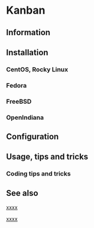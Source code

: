 # Kanban

## Information

## Installation

### CentOS, Rocky Linux

### Fedora

### FreeBSD

### OpenIndiana

## Configuration

## Usage, tips and tricks

### Coding tips and tricks

## See also

[xxxx](https://kanban.university/kanban-guide/#download)

[xxxx](https://kanbanguides.org/)
